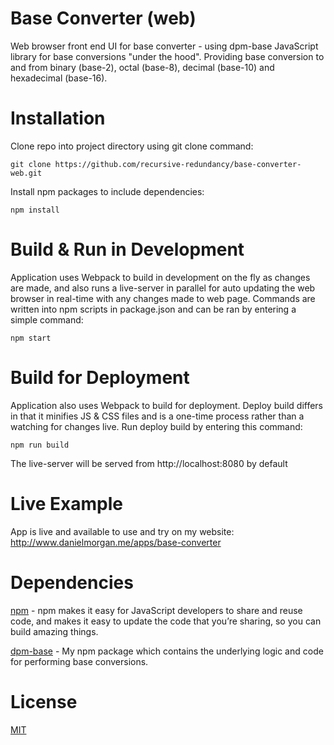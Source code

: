 # Base Converter (web)
Web browser front end UI for base converter - using dpm-base JavaScript library 
for base conversions "under the hood". Providing base conversion to and from binary (base-2), octal (base-8), decimal (base-10) and hexadecimal (base-16).

# Installation
Clone repo into project directory using git clone command:
```
git clone https://github.com/recursive-redundancy/base-converter-web.git
```
Install npm packages to include dependencies:
```
npm install
```

# Build & Run in Development
Application uses Webpack to build in development on the fly as changes are made, 
and also runs a live-server in parallel for auto updating the web browser 
in real-time with any changes made to web page. Commands are written into 
npm scripts in package.json and can be ran by entering a simple command:
```
npm start
```

# Build for Deployment
Application also uses Webpack to build for deployment. Deploy build differs in that it minifies JS & CSS files and is a one-time process rather than a watching for changes live. Run deploy build by 
entering this command:
```
npm run build
```
The live-server will be served from http://localhost:8080 by default

# Live Example
App is live and available to use and try on my website: http://www.danielmorgan.me/apps/base-converter

# Dependencies
[npm](https://www.npmjs.com/get-npm) - npm makes it easy for JavaScript 
developers to share and reuse code, and makes it easy to update the 
code that you’re sharing, so you can build amazing things.

[dpm-base](https://www.npmjs.com/package/dpm-base) - My npm package which 
contains the underlying logic and code for performing base conversions.

# License
[MIT](./license.txt)